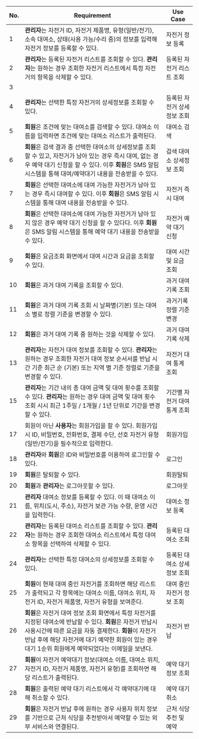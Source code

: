 | No. | Requirement                                                                                                                                                                                                                | Use Case                |
| --- | -------------------------------------------------------------------------------------------------------------------------------------------------------------------------------------------------------------------------- | ----------------------- |
| 1   | **관리자**는 자전거 ID, 자전거 제품명, 유형(일반/전기), 소속 대여소, 상태(사용 가능/수리 중)의 정보를 입력해 자전거 정보를 등록할 수 있다.                                                                                 | 자전거 정보 등록        |
| 2   | **관리자**는 등록된 자전거 리스트를 조회할 수 있다. **관리자**는 원하는 경우 조회한 자전거 리스트에서 특정 자전거의 항목을 삭제할 수 있다.| 등록된 자전거 리스트 조회 |
| 3   | 
| 4   | **관리자**는 선택한 특정 자전거의 상세정보를 조회할 수 있다.                                                                                                                                                               | 등록된 자전거 상세정보 조회    |
| 5   | **회원**은 조건에 맞는 대여소를 검색할 수 있다. 대여소 이름을 입력하면 조건에 맞는 대여소 리스트가 출력된다.                                                                                                               | 대여소 검색             |
| 6   | **회원**은 검색 결과 중 선택한 대여소의 상세정보를 조회할 수 있고, 자전거가 남아 있는 경우 즉시 대여, 없는 경우 예약 대기 신청을 할 수 있다. 이후 **회원**은 SMS 알림 시스템을 통해 대여/예약대기 내용을 전송받을 수 있다. | 검색 대여소 상세정보 조회    |
| 7   | **회원**은 선택한 대여소에 대여 가능한 자전거가 남아 있는 경우 즉시 대여할 수 있다. 이후 **회원**은 SMS 알림 시스템을 통해 대여 내용을 전송받을 수 있다. | 자전거 즉시 대여   |
| 8   | **회원**은 선택한 대여소에 대여 가능한 자전거가 남아 있지 않은 경우 예약 대기 신청을 할 수 있다다. 이후 **회원**은 SMS 알림 시스템을 통해 예약 대기 내용을 전송받을 수 있다. | 자전거 예약 대기 신청   |
| 9   | **회원**은 요금조회 화면에서 대여 시간과 요금을 조회할 수 있다. | 대여 시간 및 요금 조회  |
| 10   | **회원**은 과거 대여 기록을 조회할 수 있다.  | 과거 대여 기록 조회  |
| 11   | **회원**은 과거 대여 기록 조회 시 날짜별(기본) 또는 대여소 별로 정렬 기준을 변경할 수 있다.  | 과거기록 정렬 기준 변경  |
| 12   | **회원**은 과거 대여 기록 중 원하는 것을 삭제할 수 있다.  | 과거 대여 기록 삭제  |
| 13   | **관리자**는 자전거 대여 정보를 조회할 수 있다. **관리자**는 원하는 경우 조회한 자전거 대여 정보 순서서를 반납 시간 기준 최근 순 (기본) 또는 지역 별 기준 정렬로 기준을 변경할 수 있다.| 자전거 대여 통계 조회  |
| 15   | **관리자**는 기간 내의 총 대여 금액 및 대여 횟수를 조회할 수 있다. **관리자**는 원하는 경우 대여 금액 및 대여 횟수 조회 시시 최근 1주일 / 1개월 / 1년 단위로 기간을 변경할 수 있다.| 기간별 자전거 대여 통계 조회  |
| 17   | 회원이 아닌 **사용자**는 회원가입을 할 수 있다. 회원가입시 ID, 비밀번호, 전화번호, 결제 수단, 선호 자전거 유형(일반/전기)을 필수적으로 입력한다.  | 회원가입  |
| 18   | **관리자**와 **회원**은 ID와 비밀번호를 이용하여 로그인할 수 있다. | 로그인  |
| 19   | **회원**은 탈퇴할 수 있다. | 회원탈퇴  |
| 20   | **회원**과 **관리자**는 로그아웃할 수 있다. | 로그아웃  |
| 21   | **관리자** 대여소 정보를 등록할 수 있다. 이 때 대여소 이름, 위치(도시, 주소), 자전거 보관 가능 수량, 운영 시간을 입력한다. | 대여소 정보 등록  |
| 22   | **관리자**는 등록된 대여소 리스트를 조회할 수 있다. **관리자**는 원하는 경우 조회한 대여소 리스트에서 특정 대여소 항목을 선택하여 삭제할 수 있다.| 등록된 대여소 조회  |
| 24   | **관리자**는 선택한 특정 대여소의 상세정보를 조회할 수 있다. | 등록된 대여소 상세정보 조회  |
| 25   | **회원**이 현재 대여 중인 자전거를 조회하면 해당 리스트가 출력되고 각 항목에는 대여소 이름, 대여소 위치, 자전거 ID, 자전거 제품명, 자전거 유형을 보여준다. | 대여 중인 자전거 정보 조회 |
| 26   | **회원**은 자전거 대여 정보 조회 화면에서 특정 자전거를 지정된 대여소에 반납할 수 있다. **회원**은 자전거 반납시 사용시간에 따른 요금을 자동 결제한다. **회원**이 자전거 반납 후에 해당 자전거에 대기 예약한 회원이 있는 경우 대기 1순위 회원에게 예약되었다는 이메일을 보낸다.  | 자전거 반납 |
| 27   | **회원**이 자전거 예약대기 정보(대여소 이름, 대여소 위치, 자전거 ID, 자전거 제품명, 자전거 유형)를 조회하면 해당 리스트가 출력된다. | 예약 대기 정보 조회 |
| 28   | **회원**은 출력된 예약 대기 리스트에서 각 예약대기에 대해 취소할 수 있다. | 예약 대기 취소 |
| 29   | **회원**은 자전거 반납 후에 원하는 경우 사용자 위치 정보를 기반으로 근처 식당을 추천받아서 예약할 수 있는 외부 서비스와 연결된다.  | 근처 식당 추천 및 예약 |